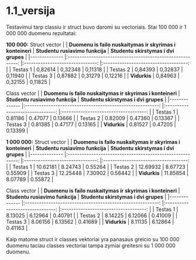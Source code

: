 # 1.1_versija

Testavimui tarp classiu ir struct buvo daromi su vectoriais. Stai 100 000 ir 1 000 000 duomenu rezultatai:

**100 000:**
Struct vector
|              	| **Duomenu is failo nuskaitymas ir skyrimas i konteineri** 	| **Studentu rusiavimo funkcija** 	| **Studentu skirstymas i dvi grupes** 	|
|--------------	|:---------------------------------------------------------:	|:-------------------------------:	|:------------------------------------:	|
| Testas 1     	|                                                   0,82614 	|                         0,32348 	|                              0,11318 	|
| Testas 2     	|                                                   0,84393 	|                         0,32837 	|                              0,11940 	|
| Testas 3     	|                                                   0,87882 	|                         0,31279 	|                              0,12216 	|
| **Vidurkis** 	|                                                   0,84963 	|                         0,32155 	|                              0,11825 	|

Class vector
|              	| **Duomenu is failo nuskaitymas ir skyrimas i konteineri** 	| **Studentu rusiavimo funkcija** 	| **Studentu skirstymas i dvi grupes** 	|
|--------------	|:---------------------------------------------------------:	|:-------------------------------:	|:------------------------------------:	|
| Testas 1     	|                                                   0.81186 	|                         0.47077 	|                              0.13666 	|
| Testas 2     	|                                                   0.82009 	|                         0.47360 	|                              0.13367 	|
| Testas 3     	|                                                   0.81385 	|                         0.47177 	|                              0.13165 	|
| **Vidurkis** 	|                                                   0.81527 	|                         0.47205 	|                              0.13399 	|

**1 000 000:**
Struct vector
|              	| **Duomenu is failo nuskaitymas ir skyrimas i konteineri** 	| **Studentu rusiavimo funkcija** 	| **Studentu skirstymas i dvi grupes** 	|
|--------------	|:---------------------------------------------------------:	|:-------------------------------:	|:------------------------------------:	|
| Testas 1     	|                                                   10.62181 	|                         8.24743 	|                              0.55264 	|
| Testas 2     	|                                                   12.69932 	|                         8.67723 	|                              0.55909 	|
| Testas 3     	|                                                   12.25448 	|                         7.30902 	|                              0.56442 	|
| **Vidurkis** 	|                                                   11.85854 	|                         8.07789 	|                              0.55872 	|

Class vector
|              	| **Duomenu is failo nuskaitymas ir skyrimas i konteineri** 	| **Studentu rusiavimo funkcija** 	| **Studentu skirstymas i dvi grupes** 	|
|--------------	|:---------------------------------------------------------:	|:-------------------------------:	|:------------------------------------:	|
| Testas 1     	|                                                   8.13025 	|                         6.12964 	|                              0.40791 	|
| Testas 2     	|                                                   8.14225 	|                         6.12066 	|                              0.41009 	|
| Testas 3     	|                                                   8.06156 	|                         6.13562 	|                              0.41689 	|
| **Vidurkis** 	|                                                   8.11135 	|                         6.12864 	|                              0.41163 	|

Kaip matome struct ir classes vektoriai yra panasaus greicio su 100 000 duomenu taciau classes vectoriai tampa zymiai greitesni su 1 000 000 duomenu.
